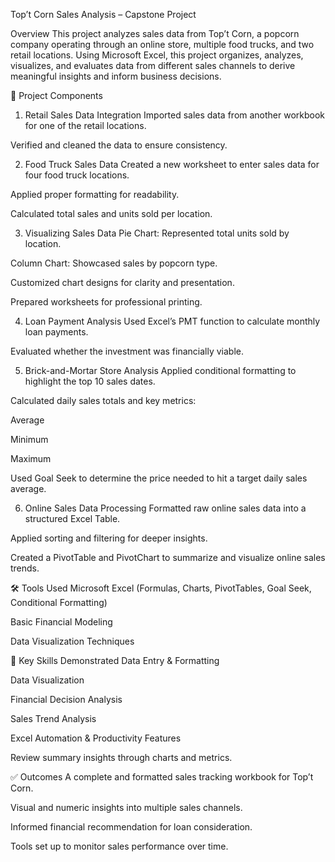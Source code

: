 Top’t Corn Sales Analysis – Capstone Project

Overview
This project analyzes sales data from Top’t Corn, a popcorn company operating through an online store, multiple food trucks, and two retail locations. Using Microsoft Excel, this project organizes, analyzes, visualizes, and evaluates data from different sales channels to derive meaningful insights and inform business decisions.

📁 Project Components
1. Retail Sales Data Integration
Imported sales data from another workbook for one of the retail locations.

Verified and cleaned the data to ensure consistency.

2. Food Truck Sales Data
Created a new worksheet to enter sales data for four food truck locations.

Applied proper formatting for readability.

Calculated total sales and units sold per location.

3. Visualizing Sales Data
Pie Chart: Represented total units sold by location.

Column Chart: Showcased sales by popcorn type.

Customized chart designs for clarity and presentation.

Prepared worksheets for professional printing.

4. Loan Payment Analysis
Used Excel’s PMT function to calculate monthly loan payments.

Evaluated whether the investment was financially viable.

5. Brick-and-Mortar Store Analysis
Applied conditional formatting to highlight the top 10 sales dates.

Calculated daily sales totals and key metrics:

Average

Minimum

Maximum

Used Goal Seek to determine the price needed to hit a target daily sales average.

6. Online Sales Data Processing
Formatted raw online sales data into a structured Excel Table.

Applied sorting and filtering for deeper insights.

Created a PivotTable and PivotChart to summarize and visualize online sales trends.

🛠️ Tools Used
Microsoft Excel (Formulas, Charts, PivotTables, Goal Seek, Conditional Formatting)

Basic Financial Modeling

Data Visualization Techniques

📌 Key Skills Demonstrated
Data Entry & Formatting

Data Visualization

Financial Decision Analysis

Sales Trend Analysis

Excel Automation & Productivity Features

Review summary insights through charts and metrics.

✅ Outcomes
A complete and formatted sales tracking workbook for Top’t Corn.

Visual and numeric insights into multiple sales channels.

Informed financial recommendation for loan consideration.

Tools set up to monitor sales performance over time.
